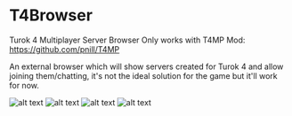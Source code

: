 # T4Browser
Turok 4 Multiplayer Server Browser
Only works with T4MP Mod: https://github.com/pnill/T4MP

An external browser which will show servers created for Turok 4 and allow joining them/chatting, it's not the ideal solution for the game but it'll work for now.


![alt text](https://i.gyazo.com/fa9672b490235345c7fdc24c226e3e88.png)
![alt text](https://i.gyazo.com/796dc3e72985875a9035d4b285e41f02.png)
![alt text](https://i.gyazo.com/22ae1f4895a12c2f2c0d7d0fab4a3111.png)
![alt text](https://media.discordapp.net/attachments/364499772112896001/508733602599796743/e52a1fdd4d0f5e530190064e51354818.png)
